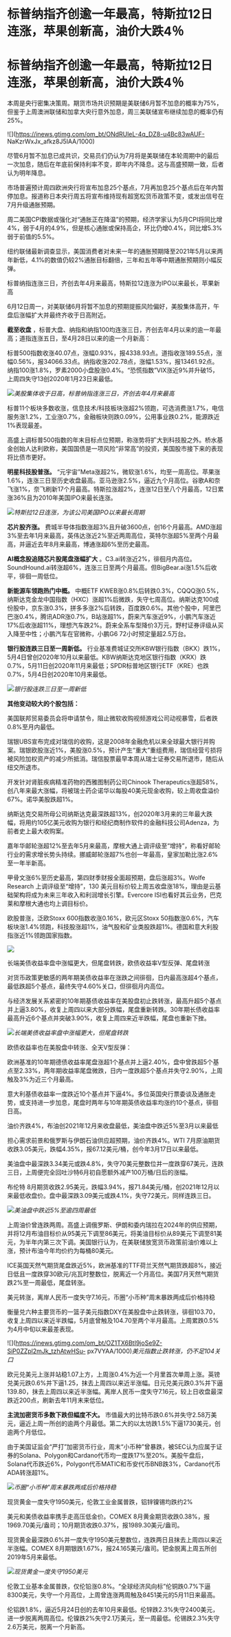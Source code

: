 # 标普纳指齐创逾一年最高，特斯拉12日连涨，苹果创新高，油价大跌4％

# 标普纳指齐创逾一年最高，特斯拉12日连涨，苹果创新高，油价大跌4％

本周是央行密集决策周。期货市场共识预期是美联储6月暂不加息的概率为75%，但鉴于上周澳洲联储和加拿大央行意外加息，周三美联储宣布继续加息的概率仍有25%。

![](https://inews.gtimg.com/om_bt/ONdRUleL-4q_DZ8-u4Bc83wAUF-
NaKzrWxJx_afkz8J5IAA/1000)

尽管6月暂不加息已成共识，交易员们仍认为7月将是美联储在本轮周期中的最后一次加息，随后在年底前保持利率不变，即年内不降息。这与高盛预期一致，后者认为明年降息。

市场普遍预计周四欧洲央行将宣布加息25个基点，7月再加息25个基点后在年内暂停加息。报道称日本央行周五将宣布维持现有超宽松货币政策不变，或发出信号在7月升级通胀预期。

周二美国CPI数据或强化对“通胀正在降温”的预期，经济学家认为5月CPI将同比增4%，弱于4月的4.9%，但是核心通胀或保持高企，环比仍增0.4%，同比增5.3%弱于前值的5.5%。

纽约联储最新调查显示，美国消费者对未来一年的通胀预期降至2021年5月以来两年新低，4.1%的数值仍较2%通胀目标翻倍，三年和五年等中期通胀预期则小幅反弹。

标普纳指连涨三日，齐创去年4月来最高，特斯拉12连涨为IPO以来最长，苹果新高

6月12日周一，对美联储6月将暂不加息的预期提振风险偏好，美股集体高开，午盘后涨幅扩大并最终齐收于日高附近。

**截至收盘** ，标普大盘、纳指和纳指100均连涨三日，齐创去年4月以来的逾一年最高；道指连涨五日，至4月28日以来的逾一个月新高：

标普500指数收涨40.07点，涨幅0.93%，报4338.93点。道指收涨189.55点，涨幅0.56%，报34066.33点。纳指收涨202.78点，涨幅1.53%，报13461.92点。纳指100涨1.8%，罗素2000小盘股涨0.4%。“恐慌指数”VIX涨近9%并升破15，上周四失守13创2020年1月23日来最低。

![](https://inews.gtimg.com/om_bt/OpAbmxp8WlmJLBPuwF7Y2TV15IekTYps4L-ZjWzdrsnFgAA/1000)_美股集体收于日高，标普纳指连涨三日，齐创去年4月来最高_

标普11个板块多数收涨，信息技术/科技板块涨超2%领跑，可选消费涨1.7%，电信服务涨1.2%，工业涨0.7%，金融板块则跌0.09%，公用事业跌0.2%，能源跌近1%表现最差。

高盛上调标普500指数的年末目标点位预期，称涨势将扩大到科技股之外。桥水基金创始人达利欧称，美国国债是一项风险“非常高”的投资，美国股市接下来的表现将比债市更好。

**明星科技股普涨。**
“元宇宙”Meta涨超2%，微软涨1.6%，均至一周高位。苹果涨1.6%，连涨三日至历史收盘最高。亚马逊涨2.5%，逼近九个月高位。谷歌A和奈飞涨1%，奈飞刷新17个月最高。特斯拉涨超2%，连涨12日至八个月最高，12日累涨36%且为2010年美国IPO来最长连涨。

![](https://inews.gtimg.com/om_bt/OBuYgYi9YMCefSaeTVtRcypolrT0SH5UNVaQFShZBJ1McAA/1000)_特斯拉12日连涨，为该公司美国IPO以来最长周期_

**芯片股齐涨。**
费城半导体指数涨超3%且升破3600点，创16个月最高。AMD涨超3%至去年1月来最高，英伟达涨近2%至近两周高位，英特尔涨超5%至两个月最高，并逼近去年8月来最高，博通涨超6%至历史最高。

**AI概念股追随芯片股尾盘涨幅扩大**
。C3.ai转涨近2%，徘徊月内高位。SoundHound.ai转涨超6%，连涨三日至两个月最高。但BigBear.ai涨1.5%后收平，徘徊一周低位。

**新能源车领跑热门中概。** 中概ETF
KWEB涨0.8%后转跌0.3%，CQQQ涨0.5%，纳斯达克金龙中国指数（HXC）涨超1%后微跌，失守七周高位。纳斯达克100成份股中，京东涨0.3%，拼多多涨2%后转跌，百度跌0.6%。其他个股中，阿里巴巴涨0.4%，腾讯ADR涨0.7%，B站涨超1%，蔚来汽车涨近9%，小鹏汽车涨近17%后收涨超11%，理想汽车跌2%。蔚来全系车型降价3万元，野村证券评级从买入降至中性；小鹏汽车在官微称，小鹏G6
72小时预定量超2.5万台。

**银行股连跌三日至一周新低。** 行业基准费城证交所KBW银行指数（BKX）跌1%，
5月4日曾创2020年10月以来最低。KBW纳斯达克地区银行指数（KRX）跌0.7%，5月11日创2020年11月来最低；SPDR标普地区银行ETF（KRE）也跌0.7%，5月4日创2020年10月来最低。

![](https://inews.gtimg.com/om_bt/Or4gT5pZTgz5qapqWE3-_x4O7C_VMsk5MxMLU4uQYcBAoAA/1000)_银行股连跌三日至一周新低_

**其他变动较大的个股包括：**

美国联邦贸易委员会将申请禁令，阻止微软收购视频游戏公司动视暴雪，后者跌0.8%至月内最低。

瑞银UBS宣布完成对瑞信的收购，这是2008年金融危机以来全球最大银行并购案。瑞银欧股涨近1%，美股涨0.5%，预计产生“重大”重组费用，瑞信经营亏损将被风险加权资产的减少所抵消。瑞信股票最早本周从瑞士证券交易所退市，随后从纽交所退市。

开发针对肾脏疾病精准药物的西雅图制药公司Chinook
Therapeutics涨超58%，创八年来最大涨幅，将被瑞士药企诺华以每股40美元现金收购，较上周收盘溢价67%。诺华美股跌超1%。

纳斯达克交易所母公司纳斯达克最深跌超13%，创2020年3月来的三年最大跌幅，将用约105亿美元收购为银行和经纪商制作软件的金融科技公司Adenza，为前者史上最大收购案。

嘉年华邮轮涨超12%至去年5月来最高，摩根大通上调评级至“增持”，称看好邮轮行业的需求增长势头持续。挪威邮轮涨超7%也创一年最高，皇家加勒比涨2.6%至一年半新高。

甲骨文涨6%至历史最高，第四财季财报全面超预期，盘后涨超3%。Wolfe Research 上调评级至“增持”，130
美元目标价较上周五收盘涨18%，理由是云基础架构将成为未来三年收入和利润增长引擎。Evercore ISI也看好其云业务，巴克莱和摩根大通也均上调目标价。

欧股普涨，泛欧Stoxx 600指数收涨0.16%，欧元区Stoxx
50指数涨0.6%，汽车板块涨1.4%领跑，科技股涨超1%，油气股和矿业类股跌超1%。德国和意大利股指涨近1%领跑国家指数。

![](https://inews.gtimg.com/om_bt/OKdMUn2_EM2nypwvH06lOPyPPEirfFmznRjd3zzQIPY_gAA/1000)

长端美债收益率盘中涨幅更大，但尾盘转跌，欧债收益率V型反弹、尾盘转涨

对货币政策更敏感的两年期美债收益率在涨跌之间徘徊，日内最高涨超4个基点，最低跌超5个基点，最终失守4.60%关口，但徘徊月内高位。

与经济发展关系紧密的10年期基债收益率在美股盘初止跌转涨，最高升超5个基点并上逼3.80%，收复上周四以来大部分跌幅，尾盘重新转跌。30年期长债收益率最高升近6个基点并突破3.90%，收复上周四来近半跌幅，尾盘也重新下挫。

![](https://inews.gtimg.com/om_bt/Oqp9AbZQuCkXKtS7c5BlmlNCQsr_Jir2pYc8o9atyp2QwAA/1000)_长端美债收益率盘中涨幅更大，但尾盘转跌_

欧债收益率也在美股盘中转涨、全天V型反弹：

欧洲基准的10年期德债收益率尾盘涨超1个基点并上逼2.40%，盘中曾跌超5个基点至2.33%，两年期收益率尾盘微跌，日内一度跌超5个基点并失守2.90%，上周触及3%为近三个月最高。

意大利基债收益率一度跌近10个基点并下逼4%。多位英国央行票委谈及通胀走势，或支持进一步加息，尾盘时两年与10年期英债收益率均涨约10个基点，徘徊日高。

油价齐跌4%，布油创2021年12月来收盘最低，美油盘中跌近5%至3月以来最低

担心需求前景和俄罗斯与伊朗石油供应超预期，油价齐跌4%。WTI
7月原油期货收跌3.05美元，跌幅4.35%，报67.12美元/桶，创今年3月17日以来最低。

美油盘中最深跌3.34美元或跌4.8%，失守70美元整数位并一度跌穿67美元，连跌三日，上周便完全回吐沙特6月初自愿额外减产100万桶/日后的涨幅。

布伦特
8月期货收跌2.95美元，跌幅3.94%，报71.84美元/桶，创2021年12月以来最低收盘价。盘中最深跌3.09美元或跌4.1%，失守72美元，同样连跌三日。

![](https://inews.gtimg.com/om_bt/OqLMIN4X-ePJ0bXmXz5JOr9KssfmsbcRueY2MMuFXCwYQAA/1000)_美油盘中跌近5%至逾四周最低_

上周油价曾连跌两周。高盛上调俄罗斯、伊朗和委内瑞拉在2024年的供应预期，并将12月布油目标价从95美元下调至86美元，将美油目标价从89美元下调至81美元，为半年内第三次下调。美国银行认为，在美联储放宽货币政策前油价难以上涨，预计布油今年均价约为每桶80美元。

ICE英国天然气期货尾盘跌近5%，欧洲基准的TTF荷兰天然气期货跌超8%，接近日低且一度跌穿30欧元/兆瓦时整数位，脱离近一个月高位。美国7月天然气期货跌2%至一周最低，尾盘转涨。

美元转涨，离岸人民币一度失守7.16元，币圈“小币种”周末暴跌两成后价格持稳

衡量兑六种主要货币的一篮子美元指数DXY在美股盘中止跌转涨，徘徊103.70，收复上周四以来近半跌幅，5月底曾触及104.70至两个半月最高。上周累跌0.5%为4月中旬以来最差表现。

![](https://inews.gtimg.com/om_bt/OZ1TX6BtI9joSe9Z-SiP0ZZpl2mJk_tzhAtwHSu-
px7VYAA/1000)_美元指数止跌转涨，仍不足104关口_

欧元兑美元上涨并站稳1.07上方，上周涨0.4%为近一个月里首次单周上涨。英镑兑美元跌0.6%并下逼1.25，抹去上周四以来近半涨幅。日元兑美元跌0.3%并下逼139.80，抹去上周四以来近半涨幅。离岸人民币一度失守7.16元，较上日收盘最深跌近200点，刷新去年11月末来低位。

**主流加密货币多数下跌但幅度不大。**
市值最大的比特币跌0.6%并失守2.58万美元，逼近上周一所创的逾两个月最低。第二大的以太坊跌1.5%下逼1730美元，创逾两个月低位。

由于美国证监会“严打”加密货币行业，周末“小币种”曾暴跌，被SEC认为应属于证券的Solana、Polygon和Cardano代币均一度跌17%至20%。美股午盘后，Solana代币跌近6%，Polygon代币MATIC和币安代币BNB跌3%，Cardano代币ADA转涨超1%。

![](https://inews.gtimg.com/om_bt/OUqDhADomKxTMRxtTI9M8SR0CSBkoUJcEm6dhyrcLXSuYAA/1000)_币圈“小币种”周末暴跌两成后价格持稳_

现货黄金一度失守1950美元，伦敦工业金属普跌，铝锌镍锡均跌约2%

美元和美债收益率携手走高压低金价。COMEX 8月黄金期货收跌0.38%，报1969.70美元/盎司；10月期货收跌0.37%，报1989.30美元/盎司。

现货黄金最深跌0.6%并一度失守1950美元整数位，连跌两日且抹去上周四以来近半涨幅。COMEX
8月期银跌1.67%，报24.165美元/盎司。钯金脱离上周五所创2019年5月来最低。

![](https://inews.gtimg.com/om_bt/OozS_F42-GbnrFM1NPubh2CtAS_kEpuQUIBY6AASSMwbcAA/1000)_现货黄金一度失守1950美元_

伦敦工业基本金属普跌，仅伦铅涨0.8%。“全球经济风向标”伦铜跌0.7%下逼8300美元，失守一个月高位，上周曾连涨两周触及8451美元的5月11日来最高。

伦铝跌1.8%，逼近5月24日创的去年10月来最低。伦锌跌2.3%失守2400美元，进一步脱离两周高位。伦镍跌2%失守2.1万美元，至一周最低。伦锡跌2.3%失守2.6万美元，脱离一个月新高。

